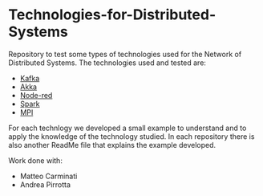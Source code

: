 # Technologies-for-Distributed-Systems
Repository to test some types of technologies used for the Network of Distributed Systems.
The technologies used and tested are:
- [Kafka](/Kafka)
- [Akka](/Akka)
- [Node-red](/Node-red)
- [Spark](/Spark)
- [MPI](/MPI)

For each technlogy we developed a small example to understand and to apply the knowledge of the technology studied.
In each repository there is also another ReadMe file that explains the example developed.

Work done with:
- Matteo Carminati
- Andrea Pirrotta
